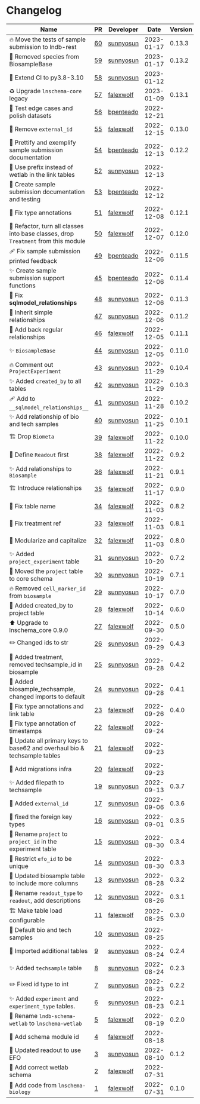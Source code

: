 # Changelog

<!-- prettier-ignore -->
Name | PR | Developer | Date | Version
--- | --- | --- | --- | ---
🔥 Move the tests of sample submission to lndb-rest | [60](https://github.com/laminlabs/lnschema-wetlab/pull/60) | [sunnyosun](https://github.com/sunnyosun) | 2023-01-17 | 0.13.3
🚚 Removed species from BiosampleBase | [59](https://github.com/laminlabs/lnschema-wetlab/pull/59) | [sunnyosun](https://github.com/sunnyosun) | 2023-01-17 | 0.13.2
👷 Extend CI to py3.8-3.10 | [58](https://github.com/laminlabs/lnschema-wetlab/pull/58) | [sunnyosun](https://github.com/sunnyosun) | 2023-01-12 |
♻️ Upgrade `lnschema-core` legacy | [57](https://github.com/laminlabs/lnschema-wetlab/pull/57) | [falexwolf](https://github.com/falexwolf) | 2023-01-09 | 0.13.1
📝 Test edge cases and polish datasets | [56](https://github.com/laminlabs/lnschema-wetlab/pull/56) | [bpenteado](https://github.com/bpenteado) | 2022-12-21 |
🚚 Remove `external_id` | [55](https://github.com/laminlabs/lnschema-wetlab/pull/55) | [falexwolf](https://github.com/falexwolf) | 2022-12-15 | 0.13.0
📝 Prettify and exemplify sample submission documentation | [54](https://github.com/laminlabs/lnschema-wetlab/pull/54) | [bpenteado](https://github.com/bpenteado) | 2022-12-13 | 0.12.2
🎨 Use prefix instead of wetlab in the link tables | [52](https://github.com/laminlabs/lnschema-wetlab/pull/52) | [sunnyosun](https://github.com/sunnyosun) | 2022-12-13 |
📝 Create sample submission documentation and testing | [53](https://github.com/laminlabs/lnschema-wetlab/pull/53) | [bpenteado](https://github.com/bpenteado) | 2022-12-12 |
🐛 Fix type annotations | [51](https://github.com/laminlabs/lnschema-wetlab/pull/51) | [falexwolf](https://github.com/falexwolf) | 2022-12-08 | 0.12.1
🎨 Refactor, turn all classes into base classes, drop `Treatment` from this module | [50](https://github.com/laminlabs/lnschema-wetlab/pull/50) | [falexwolf](https://github.com/falexwolf) | 2022-12-07 | 0.12.0
🩹 Fix sample submission printed feedback | [49](https://github.com/laminlabs/lnschema-wetlab/pull/49) | [bpenteado](https://github.com/bpenteado) | 2022-12-06 | 0.11.5
✨ Create sample submission support functions | [45](https://github.com/laminlabs/lnschema-wetlab/pull/45) | [bpenteado](https://github.com/bpenteado) | 2022-12-06 | 0.11.4
🐛 Fix __sqlmodel_relationships__ | [48](https://github.com/laminlabs/lnschema-wetlab/pull/48) | [sunnyosun](https://github.com/sunnyosun) | 2022-12-06 | 0.11.3
🎨 Inherit simple relationships | [47](https://github.com/laminlabs/lnschema-wetlab/pull/47) | [sunnyosun](https://github.com/sunnyosun) | 2022-12-06 | 0.11.2
🐛 Add back regular relationships | [46](https://github.com/laminlabs/lnschema-wetlab/pull/46) | [falexwolf](https://github.com/falexwolf) | 2022-12-05 | 0.11.1
✨ `BiosampleBase` | [44](https://github.com/laminlabs/lnschema-wetlab/pull/44) | [sunnyosun](https://github.com/sunnyosun) | 2022-12-05 | 0.11.0
🔥 Comment out `ProjectExperiment` | [43](https://github.com/laminlabs/lnschema-wetlab/pull/43) | [sunnyosun](https://github.com/sunnyosun) | 2022-11-29 | 0.10.4
✨ Added `created_by` to all tables | [42](https://github.com/laminlabs/lnschema-wetlab/pull/42) | [sunnyosun](https://github.com/sunnyosun) | 2022-11-29 | 0.10.3
🩹 Add to `__sqlmodel_relationships__` | [41](https://github.com/laminlabs/lnschema-wetlab/pull/41) | [sunnyosun](https://github.com/sunnyosun) | 2022-11-28 | 0.10.2
✨ Add relationship of bio and tech samples | [40](https://github.com/laminlabs/lnschema-wetlab/pull/40) | [sunnyosun](https://github.com/sunnyosun) | 2022-11-25 | 0.10.1
🏗️ Drop `Biometa` | [39](https://github.com/laminlabs/lnschema-wetlab/pull/39) | [falexwolf](https://github.com/falexwolf) | 2022-11-22 | 0.10.0
🎨 Define `Readout` first | [38](https://github.com/laminlabs/lnschema-wetlab/pull/38) | [falexwolf](https://github.com/falexwolf) | 2022-11-22 | 0.9.2
✨ Add relationships to `Biosample` | [36](https://github.com/laminlabs/lnschema-wetlab/pull/36) | [falexwolf](https://github.com/falexwolf) | 2022-11-21 | 0.9.1
🏗️ Introduce relationships | [35](https://github.com/laminlabs/lnschema-wetlab/pull/35) | [falexwolf](https://github.com/falexwolf) | 2022-11-17 | 0.9.0
🐛 Fix table name | [34](https://github.com/laminlabs/lnschema-wetlab/pull/34) | [falexwolf](https://github.com/falexwolf) | 2022-11-03 | 0.8.2
🐛 Fix treatment ref | [33](https://github.com/laminlabs/lnschema-wetlab/pull/33) | [falexwolf](https://github.com/falexwolf) | 2022-11-03 | 0.8.1
🎨 Modularize and capitalize | [32](https://github.com/laminlabs/lnschema-wetlab/pull/32) | [falexwolf](https://github.com/falexwolf) | 2022-11-03 | 0.8.0
✨ Added `project_experiment` table | [31](https://github.com/laminlabs/lnschema-wetlab/pull/31) | [sunnyosun](https://github.com/sunnyosun) | 2022-10-20 | 0.7.2
🚚 Moved the `project` table to core schema | [30](https://github.com/laminlabs/lnschema-wetlab/pull/30) | [sunnyosun](https://github.com/sunnyosun) | 2022-10-19 | 0.7.1
🔥 Removed `cell_marker_id` from `biosample` | [29](https://github.com/laminlabs/lnschema-wetlab/pull/29) | [sunnyosun](https://github.com/sunnyosun) | 2022-10-17 | 0.7.0
🚚 Added created_by to project table | [28](https://github.com/laminlabs/lnschema-wetlab/pull/28) | [falexwolf](https://github.com/falexwolf) | 2022-10-14 | 0.6.0
⬆️ Upgrade to lnschema_core 0.9.0 | [27](https://github.com/laminlabs/lnschema-wetlab/pull/27) | [falexwolf](https://github.com/falexwolf) | 2022-09-30 | 0.5.0
✏️ Changed ids to str | [26](https://github.com/laminlabs/lnschema-wetlab/pull/26) | [sunnyosun](https://github.com/sunnyosun) | 2022-09-29 | 0.4.3
🍱 Added treatment, removed techsample_id in biosample | [25](https://github.com/laminlabs/lnschema-wetlab/pull/25) | [sunnyosun](https://github.com/sunnyosun) | 2022-09-28 | 0.4.2
🎨 Added biosample_techsample, changed imports to default | [24](https://github.com/laminlabs/lnschema-wetlab/pull/24) | [sunnyosun](https://github.com/sunnyosun) | 2022-09-28 | 0.4.1
🎨 Fix type annotations and link table | [23](https://github.com/laminlabs/lnschema-wetlab/pull/23) | [falexwolf](https://github.com/falexwolf) | 2022-09-26 | 0.4.0
🐛 Fix type annotation of timestamps | [22](https://github.com/laminlabs/lnschema-wetlab/pull/22) | [falexwolf](https://github.com/falexwolf) | 2022-09-24 |
🎨 Update all primary keys to base62 and overhaul bio & techsample tables | [21](https://github.com/laminlabs/lnschema-wetlab/pull/21) | [falexwolf](https://github.com/falexwolf) | 2022-09-23 |
🍱 Add migrations infra | [20](https://github.com/laminlabs/lnschema-wetlab/pull/20) | [falexwolf](https://github.com/falexwolf) | 2022-09-23 |
✨ Added filepath to techsample | [19](https://github.com/laminlabs/lnschema-wetlab/pull/19) | [sunnyosun](https://github.com/sunnyosun) | 2022-09-13 | 0.3.7
🎨 Added `external_id` | [17](https://github.com/laminlabs/lnschema-wetlab/pull/17) | [sunnyosun](https://github.com/sunnyosun) | 2022-09-06 | 0.3.6
🐛 fixed the foreign key types | [16](https://github.com/laminlabs/lnschema-wetlab/pull/16) | [sunnyosun](https://github.com/sunnyosun) | 2022-09-01 | 0.3.5
🚚 Rename `project` to `project_id` in the experiment table | [15](https://github.com/laminlabs/lnschema-wetlab/pull/15) | [sunnyosun](https://github.com/sunnyosun) | 2022-08-30 | 0.3.4
🎨 Restrict `efo_id` to be unique | [14](https://github.com/laminlabs/lnschema-wetlab/pull/14) | [sunnyosun](https://github.com/sunnyosun) | 2022-08-30 | 0.3.3
🎨 Updated biosample table to include more columns | [13](https://github.com/laminlabs/lnschema-wetlab/pull/13) | [sunnyosun](https://github.com/sunnyosun) | 2022-08-28 | 0.3.2
🚚 Rename `readout_type` to `readout`, add descriptions | [12](https://github.com/laminlabs/lnschema-wetlab/pull/12) | [sunnyosun](https://github.com/sunnyosun) | 2022-08-26 | 0.3.1
🏗️ Make table load configurable | [11](https://github.com/laminlabs/lnschema-wetlab/pull/11) | [falexwolf](https://github.com/falexwolf) | 2022-08-25 | 0.3.0
🎨 Default bio and tech samples | [10](https://github.com/laminlabs/lnschema-wetlab/pull/10) | [sunnyosun](https://github.com/sunnyosun) | 2022-08-25 |
🐛 Imported additional tables | [9](https://github.com/laminlabs/lnschema-wetlab/pull/9) | [sunnyosun](https://github.com/sunnyosun) | 2022-08-24 | 0.2.4
✨ Added `techsample` table | [8](https://github.com/laminlabs/lnschema-wetlab/pull/8) | [sunnyosun](https://github.com/sunnyosun) | 2022-08-24 | 0.2.3
✏️ Fixed id type to int | [7](https://github.com/laminlabs/lnschema-wetlab/pull/7) | [sunnyosun](https://github.com/sunnyosun) | 2022-08-23 | 0.2.2
✨ Added `experiment` and `experiment_type` tables. | [6](https://github.com/laminlabs/lnschema-wetlab/pull/6) | [sunnyosun](https://github.com/sunnyosun) | 2022-08-23 | 0.2.1
🚚 Rename `lndb-schema-wetlab` to `lnschema-wetlab` | [5](https://github.com/laminlabs/lnschema-wetlab/pull/5) | [falexwolf](https://github.com/falexwolf) | 2022-08-19 | 0.2.0
🔧 Add schema module id | [4](https://github.com/laminlabs/lnschema-wetlab/pull/4) | [falexwolf](https://github.com/falexwolf) | 2022-08-18 |
🎨 Updated readout to use EFO | [3](https://github.com/laminlabs/lnschema-wetlab/pull/3) | [sunnyosun](https://github.com/sunnyosun) | 2022-08-10 | 0.1.2
🐛 Add correct wetlab schema | [2](https://github.com/laminlabs/lnschema-wetlab/pull/2) | [falexwolf](https://github.com/falexwolf) | 2022-07-31 |
🚚 Add code from `lnschema-biology` | [1](https://github.com/laminlabs/lnschema-wetlab/pull/1) | [falexwolf](https://github.com/falexwolf) | 2022-07-31 | 0.1.0
